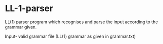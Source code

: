 LL-1-parser
===========

LL(1) parser program which recognises and parse the input according to the grammar given.

Input- valid grammar file (LL(1) grammar as given in grammar.txt)

